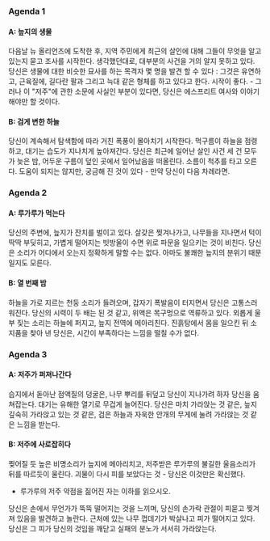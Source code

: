 ### Agenda 1

#### A: 늪지의 생물

다음날 뉴 올리언즈에 도착한 후, 지역 주민에게 최근의 살인에 대해 그들이 무엇을 알고 있는지 묻고 조사를 시작한다. 생각했던대로, 대부분의 사건을 거의 알지 못하고 있다. 당신은 생물에 대한 비슷한 묘사를 하는 목격자 몇 명을 발견 할 수 있다 : 그것은 유연하고, 근육질에, 길다란 팔과 그리고 늑대 같은 형체를 하고 있다고 한다. 시작이 좋다. - 그러나 이 "저주"에 관한 소문에 사실인 부분이 있다면, 당신은 에스프리트 여사와 이야기해야만 할 것이다.

#### B: 검게 변한 하늘

당신이 계속해서 탐색함에 따라 거친 폭풍이 몰아치기 시작한다. 먹구름이 하늘을 점령하고, 대기는 습도가 지나치게 높아져간다. 당신은 최근에 일어난 살인 사건 세 건 모두가 늦은 밤, 어두운 구름이 덮인 곳에서 일어났음을 떠올린다. 소름이 척추를 타고 오른다. 도움이 되지는 않지만, 궁금해 진 것이 있다 - 만약 당신이 다음 차례라면.

### Agenda 2

#### A: 루가루가 먹는다

당신의 주변에, 늪지가 잔치를 벌이고 있다. 살갖은 찢겨나가고, 나무들을 지나면서 턱이 딱딱 부딪히고, 가볍게 떨어지는 빗방울이 수면 위로 파문을 일으키는 것이 비친다. 당신은 소리가 어디에서 오는지 정확하게 말할 수는 없다. 아마도 불쾌한 늪지의 분위기 때문일지도 모른다.

#### B: 열 번째 밤

하늘을 가로 지르는 천둥 소리가 들려오며, 갑자기 폭발음이 터지면서 당신은 고통스러워진다. 당신의 시력이 두 배는 된 것 같고, 위액은 목구멍으로 역류하고 있다. 외롭게 울부 짖는 소리는 하늘에 퍼지고, 늪지 전역에 메아리친다. 진흙탕에서 몸을 일으킨 뒤 소지품을 찾아 낸 당신은, 시간이 부족하다는 느낌을 떨칠 수가 없다.

### Agenda 3

#### A: 저주가 퍼져나간다

습지에서 돋아난 점액질의 덩굴은, 나무 뿌리를 뒤덮고 당신이 지나가려 하자 당신을 움쳐잡는다. 대기는 유해한 열기로 무겁게 늘어진다. 당신은 마치 가라앉는 것 같은, 늪지 깊숙히 가라앉고 있는 것 같은, 검은 하늘과 자욱한 안개의 무게에 눌려 가라앉는 것 같은 느낌을 받는다.


#### B: 저주에 사로잡히다

찢어질 듯 높은 비명소리가 늪지에 메아리치고, 저주받은 루가루의 불길한 울음소리가 뒤를 따르듯이 울린다. 괴물이 다시 피를 보았다는 것 - 당신은 이것만은 확신했다.

* 루가루의 저주 약점을 짊어진 자는 이하를 읽으시오.

당신은 손에서 무언가가 뚝뚝 떨어지는 것을 느끼며, 당신의 손가락 관절이 피묻고 찢겨져 있음을 발견하고 놀란다. 근처에 있는 나무 껍데기가 박살나고 피가 떨어지고 있다. 당신은 그 피가 당신의 것임을 깨닫고 실패의 분노가 서서히 가라앉는다.
